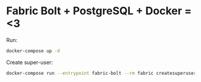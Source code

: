 # Fabric Bolt + PostgreSQL + Docker = &lt;3
Run:

```sh
docker-compose up -d
```


Create super-user:

```sh
docker-compose run --entrypoint fabric-bolt --rm fabric createsuperuser
```
